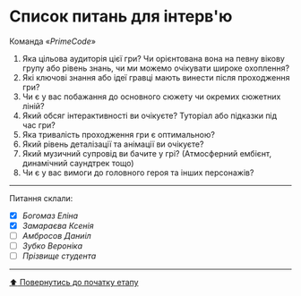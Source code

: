 # Список питань для інтерв'ю
Команда «*PrimeCode*»

1. Яка цільова аудиторія цієї гри? Чи орієнтована вона на певну вікову групу або рівень знань, чи ми можемо очікувати широке охоплення?
2. Які ключові знання або ідеї гравці мають винести після проходження гри? 
3. Чи є у вас побажання до основного сюжету чи окремих сюжетних ліній?
4. Який обсяг інтерактивності ви очікуєте? Туторіал або підказки під час гри?
5. Яка тривалість проходження гри є оптимальною?
6. Який рівень деталізації та анімації ви очікуєте?
7. Який музичний супровід ви бачите у грі? (Атмосферний ембієнт, динамічний саундтрек тощо)
8. Чи є у вас вимоги до головного героя та інших персонажів?

---
Питання склали:			

- [X] *Богомаз Еліна*
- [X] *Замараєва Ксенія*
- [ ] *Амбросов Даниіл*
- [ ] *Зубко Вероніка*
- [ ] *Прізвище студента*

---
[:arrow_up: Повернутись до початку етапу](/docs/1.Envisioning/README.md)
